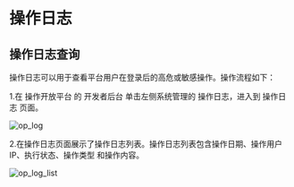 # 操作日志

## 操作日志查询

操作日志可以用于查看平台用户在登录后的高危或敏感操作。操作流程如下：

1.在 操作开放平台 的 开发者后台 单击左侧系统管理的 操作日志，进入到 操作日志 页面。

![op_log](/assets/img/system/op_log/op_log.png)

2.在操作日志页面展示了操作日志列表。操作日志列表包含操作日期、操作用户 IP、执行状态、操作类型 和操作内容。

![op_log_list](/assets/img/system/op_log/op_log_list.png)